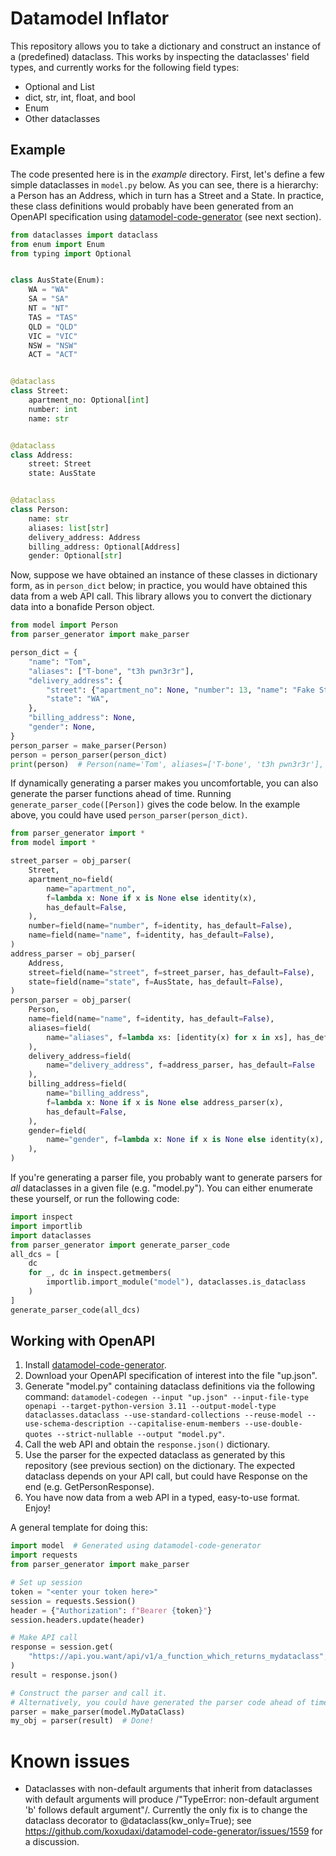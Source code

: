 # Datamodel Inflator
This repository allows you to take a dictionary and construct an instance of a (predefined) dataclass. This works by inspecting the dataclasses' field types, and currently works for the following field types:
* Optional and List
* dict, str, int, float, and bool
* Enum
* Other dataclasses

## Example
The code presented here is in the _example_ directory. First, let's define a few simple dataclasses in `model.py` below. As you can see, there is a hierarchy: a Person has an Address, which in turn has a Street and a State. In practice, these class definitions would probably have been generated from an OpenAPI specification using [datamodel-code-generator](https://github.com/koxudaxi/datamodel-code-generator) (see next section).
```python
from dataclasses import dataclass
from enum import Enum
from typing import Optional


class AusState(Enum):
    WA = "WA"
    SA = "SA"
    NT = "NT"
    TAS = "TAS"
    QLD = "QLD"
    VIC = "VIC"
    NSW = "NSW"
    ACT = "ACT"


@dataclass
class Street:
    apartment_no: Optional[int]
    number: int
    name: str


@dataclass
class Address:
    street: Street
    state: AusState


@dataclass
class Person:
    name: str
    aliases: list[str]
    delivery_address: Address
    billing_address: Optional[Address]
    gender: Optional[str]
```
Now, suppose we have obtained an instance of these classes in dictionary form, as in `person_dict` below; in practice, you would have obtained this data from a web API call. This library allows you to convert the dictionary data into a bonafide Person object. 
```python
from model import Person
from parser_generator import make_parser

person_dict = {
    "name": "Tom",
    "aliases": ["T-bone", "t3h pwn3r3r"],
    "delivery_address": {
        "street": {"apartment_no": None, "number": 13, "name": "Fake Street"},
        "state": "WA",
    },
    "billing_address": None,
    "gender": None,
}
person_parser = make_parser(Person)
person = person_parser(person_dict)
print(person)  # Person(name='Tom', aliases=['T-bone', 't3h pwn3r3r'], delivery_address=Address(street=Street(apartment_no=None, number=13, name='Fake Street'), state=<AusState.WA: 'WA'>), billing_address=None, gender=None)
```
If dynamically generating a parser makes you uncomfortable, you can also generate the parser functions ahead of time. Running `generate_parser_code([Person])` gives the code below. In the example above, you could have used `person_parser(person_dict)`.
```python
from parser_generator import *
from model import *

street_parser = obj_parser(
    Street,
    apartment_no=field(
        name="apartment_no",
        f=lambda x: None if x is None else identity(x),
        has_default=False,
    ),
    number=field(name="number", f=identity, has_default=False),
    name=field(name="name", f=identity, has_default=False),
)
address_parser = obj_parser(
    Address,
    street=field(name="street", f=street_parser, has_default=False),
    state=field(name="state", f=AusState, has_default=False),
)
person_parser = obj_parser(
    Person,
    name=field(name="name", f=identity, has_default=False),
    aliases=field(
        name="aliases", f=lambda xs: [identity(x) for x in xs], has_default=False
    ),
    delivery_address=field(
        name="delivery_address", f=address_parser, has_default=False
    ),
    billing_address=field(
        name="billing_address",
        f=lambda x: None if x is None else address_parser(x),
        has_default=False,
    ),
    gender=field(
        name="gender", f=lambda x: None if x is None else identity(x), has_default=False
    ),
)
```
If you're generating a parser file, you probably want to generate parsers for *all* dataclasses in a given file (e.g. "model.py"). You can either enumerate these yourself, or run the following code:
```python
import inspect
import importlib
import dataclasses
from parser_generator import generate_parser_code
all_dcs = [
    dc
    for _, dc in inspect.getmembers(
        importlib.import_module("model"), dataclasses.is_dataclass
    )
]
generate_parser_code(all_dcs)
```
## Working with OpenAPI
1. Install [datamodel-code-generator](https://github.com/koxudaxi/datamodel-code-generator).
2. Download your OpenAPI specification of interest into the file "up.json".
3. Generate "model.py" containing dataclass definitions via the following command: `datamodel-codegen --input "up.json" --input-file-type openapi --target-python-version 3.11 --output-model-type dataclasses.dataclass --use-standard-collections --reuse-model --use-schema-description --capitalise-enum-members --use-double-quotes --strict-nullable --output "model.py"`.
4. Call the web API and obtain the `response.json()` dictionary.
5. Use the parser for the expected dataclass as generated by this repository (see previous section) on the dictionary. The expected dataclass depends on your API call, but could have Response on the end (e.g. GetPersonResponse).
6. You have now data from a web API in a typed, easy-to-use format. Enjoy!

A general template for doing this:

```python
import model  # Generated using datamodel-code-generator
import requests
from parser_generator import make_parser

# Set up session
token = "<enter your token here>"
session = requests.Session()
header = {"Authorization": f"Bearer {token}"}
session.headers.update(header)

# Make API call
response = session.get(
    "https://api.you.want/api/v1/a_function_which_returns_mydataclass",
)
result = response.json()

# Construct the parser and call it.
# Alternatively, you could have generated the parser code ahead of time using generate_parser_code.
parser = make_parser(model.MyDataClass)
my_obj = parser(result)  # Done!
```

# Known issues
* Dataclasses with non-default arguments that inherit from dataclasses with default arguments will produce /"TypeError: non-default argument 'b' follows default argument"/. Currently the only fix is to change the dataclass decorator to @dataclass(kw_only=True); see https://github.com/koxudaxi/datamodel-code-generator/issues/1559 for a discussion.
